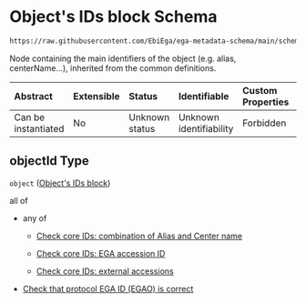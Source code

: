 # Object's IDs block Schema

```txt
https://raw.githubusercontent.com/EbiEga/ega-metadata-schema/main/schemas/EGA.protocol.json#/properties/objectId
```

Node containing the main identifiers of the object (e.g. alias, centerName...), inherited from the common definitions.

| Abstract            | Extensible | Status         | Identifiable            | Custom Properties | Additional Properties | Access Restrictions | Defined In                                                                       |
| :------------------ | :--------- | :------------- | :---------------------- | :---------------- | :-------------------- | :------------------ | :------------------------------------------------------------------------------- |
| Can be instantiated | No         | Unknown status | Unknown identifiability | Forbidden         | Allowed               | none                | [EGA.protocol.json\*](../../../schemas/EGA.protocol.json "open original schema") |

## objectId Type

`object` ([Object's IDs block](ega-9-properties-objects-ids-block.md))

all of

* any of

  * [Check core IDs: combination of Alias and Center name](ega-4-defs-core-identifiers-of-an-object-anyof-check-core-ids-combination-of-alias-and-center-name.md "check type definition")

  * [Check core IDs: EGA accession ID](ega-4-defs-core-identifiers-of-an-object-anyof-check-core-ids-ega-accession-id.md "check type definition")

  * [Check core IDs: external accessions](ega-4-defs-core-identifiers-of-an-object-anyof-check-core-ids-external-accessions.md "check type definition")

* [Check that protocol EGA ID (EGAO) is correct](ega-9-properties-objects-ids-block-allof-check-that-protocol-ega-id-egao-is-correct.md "check type definition")
